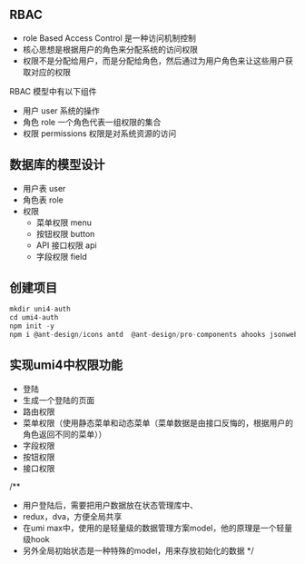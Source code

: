 <!--
 * @Author: cirs
 * @Date: 2024-09-12 19:50:00
 * @LastEditors: cirs
 * @LastEditTime: 2024-09-19 12:28:38
 * @FilePath: /umi4-auth/README.md
 * @Description:
 *
-->

## RBAC

- role Based Access Control 是一种访问机制控制
- 核心思想是根据用户的角色来分配系统的访问权限
- 权限不是分配给用户，而是分配给角色，然后通过为用户角色来让这些用户获取对应的权限

RBAC 模型中有以下组件

- 用户 user 系统的操作
- 角色 role 一个角色代表一组权限的集合
- 权限 permissions 权限是对系统资源的访问

## 数据库的模型设计

- 用户表 user
- 角色表 role
- 权限
  - 菜单权限 menu
  - 按钮权限 button
  - API 接口权限 api
  - 字段权限 field

## 创建项目

```js
mkdir uni4-auth
cd umi4-auth
npm init -y
npm i @ant-design/icons antd  @ant-design/pro-components ahooks jsonwebtoken @umijs/max
```

## 实现umi4中权限功能

- 登陆
- 生成一个登陆的页面
- 路由权限
- 菜单权限（使用静态菜单和动态菜单（菜单数据是由接口反悔的，根据用户的角色返回不同的菜单））
- 字段权限
- 按钮权限
- 接口权限

/\*\*

- 用户登陆后，需要把用户数据放在状态管理库中、
- redux，dva，方便全局共享
- 在umi max中，使用的是轻量级的数据管理方案model，他的原理是一个轻量级hook
- 另外全局初始状态是一种特殊的model，用来存放初始化的数据 \*/
